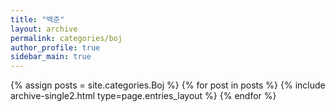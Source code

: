 ```yaml
---
title: "백준"
layout: archive
permalink: categories/boj
author_profile: true
sidebar_main: true
---
```



{% assign posts = site.categories.Boj %}
{% for post in posts %} {% include archive-single2.html type=page.entries_layout %} {% endfor %}